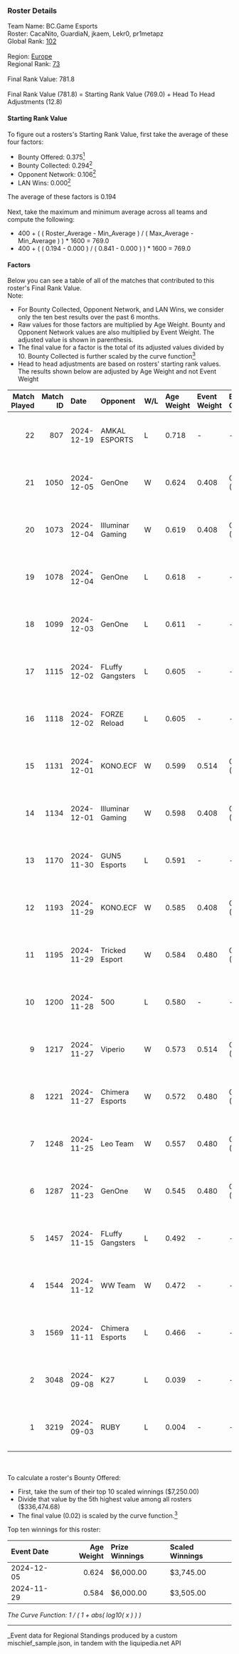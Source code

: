 ### Roster Details<br />
Team Name: BC.Game Esports<br />
Roster: CacaNito, GuardiaN, jkaem, Lekr0, pr1metapz<br />
Global Rank: [102](../../standings_global_2025_03_01.md)<br />
<br />
Region: [Europe]( ../../standings_europe_2025_03_01.md)<br />
Regional Rank: [73]( ../../standings_europe_2025_03_01.md)<br />
<br />
Final Rank Value:  781.8<br />
<br />
Final Rank Value (781.8) = Starting Rank Value (769.0) + Head To Head Adjustments (12.8)<br />

#### Starting Rank Value<br />
To figure out a rosters's Starting Rank Value, first take the average of these four factors:<br />
- Bounty Offered: 0.375[<sup>1</sup>](#table2)
- Bounty Collected: 0.294[<sup>2</sup>](#table1)
- Opponent Network: 0.106[<sup>2</sup>](#table1)
- LAN Wins: 0.000[<sup>2</sup>](#table1)

The average of these factors is 0.194<br />
<br />
Next, take the maximum and minimum average across all teams and compute the following:<br />
- 400 + ( ( Roster_Average - Min_Average ) / ( Max_Average - Min_Average ) ) * 1600 = 769.0
- 400 + ( ( 0.194 - 0.000 ) / ( 0.841 - 0.000 ) ) * 1600 = 769.0


#### Factors<br />
Below you can see a table of all of the matches that contributed to this roster's Final Rank Value.<br />
Note:<br />

- For Bounty Collected, Opponent Network, and LAN Wins, we consider only the ten best results over the past 6 months.
- Raw values for those factors are multiplied by Age Weight. Bounty and Opponent Network values are also multiplied by Event Weight. The adjusted value is shown in parenthesis.
- The final value for a factor is the total of its adjusted values divided by 10. Bounty Collected is further scaled by the curve function[<sup>3</sup>](#curveFunction)
- Head to head adjustments are based on rosters' starting rank values. The results shown below are adjusted by Age Weight and not Event Weight
<span id="table1"></span><br />


| Match Played | Match ID | Date       | Opponent         | W/L | Age Weight | Event Weight | Bounty Collected | Opponent Network | LAN Wins  | H2H Adj. | Roster                                        |
| -: | -: | :- | :- | :- | :- | :- | :- | :- | :- | -: | :- |
|           22 |      807 | 2024-12-19 | AMKAL ESPORTS    | L   | 0.718      | -            | -                | -                | -         |   -12.45 | CacaNito, GuardiaN, jkaem, Lekr0, pr1metapz   |
|           21 |     1050 | 2024-12-05 | GenOne           | W   | 0.624      | 0.408        | 0.009 (0.002)    | 0.424 (0.108)    | 0 (0.000) |     9.80 | CacaNito, GuardiaN, jkaem, Lekr0, pr1metapz   |
|           20 |     1073 | 2024-12-04 | Illuminar Gaming | W   | 0.619      | 0.408        | 0.007 (0.002)    | 0.323 (0.082)    | 0 (0.000) |     9.64 | CacaNito, GuardiaN, jkaem, Lekr0, pr1metapz   |
|           19 |     1078 | 2024-12-04 | GenOne           | L   | 0.618      | -            | -                | -                | -         |    -9.48 | CacaNito, GuardiaN, jkaem, Lekr0, pr1metapz   |
|           18 |     1099 | 2024-12-03 | GenOne           | L   | 0.611      | -            | -                | -                | -         |   -10.02 | CacaNito, GuardiaN, jkaem, Lekr0, pr1metapz   |
|           17 |     1115 | 2024-12-02 | FLuffy Gangsters | L   | 0.605      | -            | -                | -                | -         |   -11.91 | CacaNito, GuardiaN, jkaem, Lekr0, pr1metapz   |
|           16 |     1118 | 2024-12-02 | FORZE Reload     | L   | 0.605      | -            | -                | -                | -         |   -12.64 | CacaNito, GuardiaN, jkaem, Lekr0, pr1metapz   |
|           15 |     1131 | 2024-12-01 | KONO.ECF         | W   | 0.599      | 0.514        | 0.020 (0.006)    | 0.361 (0.111)    | 0 (0.000) |     7.85 | CacaNito, GuardiaN, jkaem, Lekr0, pr1metapz   |
|           14 |     1134 | 2024-12-01 | Illuminar Gaming | W   | 0.598      | 0.408        | 0.007 (0.002)    | 0.323 (0.079)    | 0 (0.000) |     8.82 | CacaNito, GuardiaN, jkaem, Lekr0, pr1metapz   |
|           13 |     1170 | 2024-11-30 | GUN5 Esports     | L   | 0.591      | -            | -                | -                | -         |    -6.21 | CacaNito, GuardiaN, jkaem, Lekr0, pr1metapz   |
|           12 |     1193 | 2024-11-29 | KONO.ECF         | W   | 0.585      | 0.408        | 0.020 (0.005)    | 0.361 (0.086)    | 0 (0.000) |     8.29 | CacaNito, GuardiaN, jkaem, Lekr0, pr1metapz   |
|           11 |     1195 | 2024-11-29 | Tricked Esport   | W   | 0.584      | 0.480        | 0.033 (0.009)    | 0.673 (0.189)    | 0 (0.000) |    11.68 | CacaNito, GuardiaN, jkaem, Lekr0, pr1metapz   |
|           10 |     1200 | 2024-11-28 | 500              | L   | 0.580      | -            | -                | -                | -         |    -2.86 | CacaNito, GuardiaN, jkaem, Lekr0, pr1metapz   |
|            9 |     1217 | 2024-11-27 | Viperio          | W   | 0.573      | 0.514        | 0.002 (0.001)    | 0.055 (0.016)    | 0 (0.000) |     4.88 | CacaNito, GuardiaN, jkaem, Lekr0, pr1metapz   |
|            8 |     1221 | 2024-11-27 | Chimera Esports  | W   | 0.572      | 0.480        | 0.018 (0.005)    | 0.534 (0.146)    | 0 (0.000) |    11.61 | CacaNito, GuardiaN, jkaem, Lekr0, pr1metapz   |
|            7 |     1248 | 2024-11-25 | Leo Team         | W   | 0.557      | 0.480        | 0.023 (0.006)    | 0.508 (0.136)    | 0 (0.000) |     9.49 | CacaNito, GuardiaN, jkaem, Lekr0, pr1metapz   |
|            6 |     1287 | 2024-11-23 | GenOne           | W   | 0.545      | 0.480        | 0.009 (0.002)    | 0.424 (0.111)    | 0 (0.000) |     9.14 | CacaNito, GuardiaN, jkaem, Lekr0, pr1metapz   |
|            5 |     1457 | 2024-11-15 | FLuffy Gangsters | L   | 0.492      | -            | -                | -                | -         |    -9.22 | CacaNito, GuardiaN, jkaem, Lekr0, pr1metapz   |
|            4 |     1544 | 2024-11-12 | WW Team          | W   | 0.472      | -            | -                | -                | -         |     2.62 | CacaNito, GuardiaN, jkaem, Lekr0, pr1metapz   |
|            3 |     1569 | 2024-11-11 | Chimera Esports  | L   | 0.466      | -            | -                | -                | -         |    -5.41 | CacaNito, GuardiaN, jkaem, Lekr0, pr1metapz   |
|            2 |     3048 | 2024-09-08 | K27              | L   | 0.039      | -            | -                | -                | -         |    -0.73 | anarkez, CacaNito, GuardiaN, Lekr0, pr1metapz |
|            1 |     3219 | 2024-09-03 | RUBY             | L   | 0.004      | -            | -                | -                | -         |    -0.11 | anarkez, CacaNito, KWERTZZ, Lekr0, pr1metapz  |

<br />
<span id="table2"></span><br />
To calculate a roster's Bounty Offered:<br />

- First, take the sum of their top 10 scaled winnings ($7,250.00)
- Divide that value by the 5th highest value among all rosters ($336,474.68)
- The final value (0.02) is scaled by the curve function.[<sup>3</sup>](#curveFunction)

Top ten winnings for this roster:<br />

| Event Date | Age Weight | Prize Winnings | Scaled Winnings |
| :- | -: | :- | :- |
| 2024-12-05 |      0.624 | $6,000.00      | $3,745.00       |
| 2024-11-29 |      0.584 | $6,000.00      | $3,505.00       |


<span id="curveFunction"></span>_The Curve Function: 1 / ( 1 + abs( log10( x ) ) )_<br />

---
_Event data for Regional Standings produced by a custom mischief_sample.json, in tandem with the liquipedia.net API<br />
